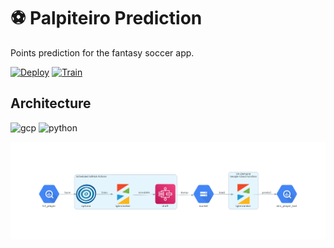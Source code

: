 # :soccer: Palpiteiro Prediction
Points prediction for the fantasy soccer app.

[![Deploy](https://github.com/matheusccouto/palpiteiro-predict/actions/workflows/deploy.yml/badge.svg)](https://github.com/matheusccouto/palpiteiro-predict/actions/workflows/deploy.yml)
[![Train](https://github.com/matheusccouto/palpiteiro-predict/actions/workflows/train.yml/badge.svg)](https://github.com/matheusccouto/palpiteiro-predict/actions/workflows/train.yml)

## Architecture
![gcp](https://img.shields.io/badge/Google_Cloud-4285F4?logo=google-cloud&logoColor=white)
![python](https://img.shields.io/badge/Python-FFD43B?logo=python&logoColor=blue)

![architecture](diagrams/architecture.png)